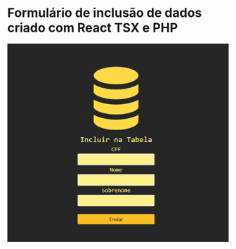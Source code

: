<h1>Formulário de inclusão de dados criado com React TSX e PHP</h1>


<img src="./src/assets/Background.png" alt="" />
